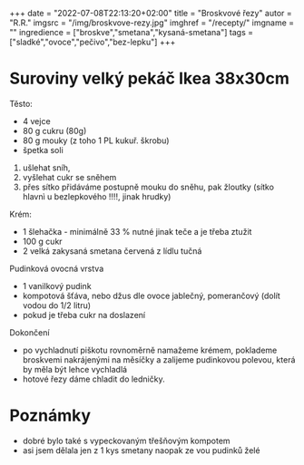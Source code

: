 
+++
date = "2022-07-08T22:13:20+02:00"
title = "Broskvové řezy"
autor = "R.R."
imgsrc = "/img/broskvove-rezy.jpg"
imghref = "/recepty/"
imgname = ""
ingredience = ["broskve","smetana","kysaná-smetana"]
tags = ["sladké","ovoce","pečivo","bez-lepku"]
+++

<!--původní recept z internetu 
Suroviny

250 g hladké mouky
4 vejce
250 g cukru
1/2 prášku do pečiva
10 lžic vlažné vody
10 lžic oleje
1 velký broskvový kompot
Krém:
1 šlehačka - 33 %
1 ztužovač šlehačky
10 dkg cukru
2 velké zakysané smetany
Poleva:
1 vanilkový pudink
kompotová šťáva (dolít vodou do 1/2 litru)
1 lžíce cukru -->

# Suroviny velký pekáč Ikea 38x30cm
Těsto:
- 4 vejce
- 80 g cukru (80g)
- 80 g mouky (z toho 1 PL kukuř. škrobu)
- špetka soli


1. ušlehat sníh, 
2. vyšlehat cukr se sněhem
3. přes sítko přidáváme postupně mouku do sněhu, pak žloutky
(sítko hlavnì u bezlepkového !!!!, jinak hrudky)

Krém:
- 1 šlehačka - minimálně 33 % nutné jinak teče a je třeba ztužit
- 100 g cukr
- 2 velká zakysaná smetana červená z lídlu tučná

Pudinková ovocná vrstva
- 1 vanilkový pudink
- kompotová šťáva, nebo džus dle ovoce jablečný, pomerančový (dolít vodou do 1/2 litru)
- pokud je třeba cukr na doslazení

Dokončení
- po vychladnutí piškotu rovnoměrně namažeme krémem, poklademe broskvemi nakrájenými na měsíčky a zalijeme pudinkovou polevou, která by měla být lehce vychladlá 
- hotové řezy dáme chladit do ledničky.


# Poznámky
 - dobré bylo také  s vypeckovaným třešňovým kompotem
 - asi jsem dělala jen z 1 kys smetany naopak ze vou pudinků želé
